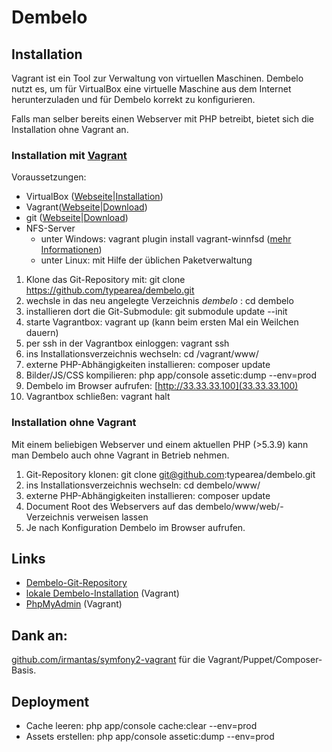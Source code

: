 # Dembelo

## Installation
Vagrant ist ein Tool zur Verwaltung von virtuellen Maschinen. Dembelo nutzt es, um für VirtualBox eine virtuelle
Maschine aus dem Internet herunterzuladen und für Dembelo korrekt zu konfigurieren.

Falls man selber bereits einen Webserver mit PHP betreibt, bietet sich die Installation ohne Vagrant an.

### Installation mit [Vagrant](https://www.vagrantup.com/)
Voraussetzungen:
* VirtualBox ([Webseite](https://www.virtualbox.org/)|[Installation](https://www.virtualbox.org/manual/ch02.html))
* Vagrant([Webseite](https://www.vagrantup.com/)|[Download](https://www.vagrantup.com/downloads.html))
* git ([Webseite](https://git-scm.com/)|[Download](https://git-scm.com/downloads))
* NFS-Server
  * unter Windows: vagrant plugin install vagrant-winnfsd ([mehr Informationen](https://github.com/GM-Alex/vagrant-winnfsd))
  * unter Linux: mit Hilfe der üblichen Paketverwaltung 

1. Klone das Git-Repository mit: git clone https://github.com/typearea/dembelo.git
2. wechsle in das neu angelegte Verzeichnis _dembelo_ : cd dembelo
3. installieren dort die Git-Submodule: git submodule update --init
4. starte Vagrantbox: vagrant up (kann beim ersten Mal ein Weilchen dauern)
5. per ssh in der Vagrantbox einloggen: vagrant ssh
6. ins Installationsverzeichnis wechseln: cd /vagrant/www/
7. externe PHP-Abhängigkeiten installieren: composer update
8. Bilder/JS/CSS kompilieren: php app/console assetic:dump --env=prod
9. Dembelo im Browser aufrufen: [http://33.33.33.100](33.33.33.100)
10. Vagrantbox schließen: vagrant halt

### Installation ohne Vagrant
Mit einem beliebigen Webserver und einem aktuellen PHP (>5.3.9) kann man Dembelo auch ohne Vagrant in Betrieb nehmen.

1. Git-Repository klonen: git clone git@github.com:typearea/dembelo.git
2. ins Installationsverzeichnis wechseln: cd dembelo/www/
3. externe PHP-Abhängigkeiten installieren: composer update
4. Document Root des Webservers auf das dembelo/www/web/-Verzeichnis verweisen lassen
5. Je nach Konfiguration Dembelo im Browser aufrufen.


## Links
* [Dembelo-Git-Repository](http://github.com:typearea)
* [lokale Dembelo-Installation](http://33.33.33.100/) (Vagrant)
* [PhpMyAdmin](http://33.33.33.100/phpmyadmin) (Vagrant)

## Dank an:
[github.com/irmantas/symfony2-vagrant](https://github.com/irmantas/symfony2-vagrant) für die Vagrant/Puppet/Composer-Basis.

## Deployment
* Cache leeren: php app/console cache:clear --env=prod
* Assets erstellen: php app/console assetic:dump --env=prod
